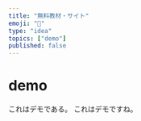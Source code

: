 ```yaml
---
title: "無料教材・サイト"
emoji: "📑"
type: "idea"
topics: ["demo"]
published: false
--- 
```


# demo
これはデモである。
これはデモですね。
